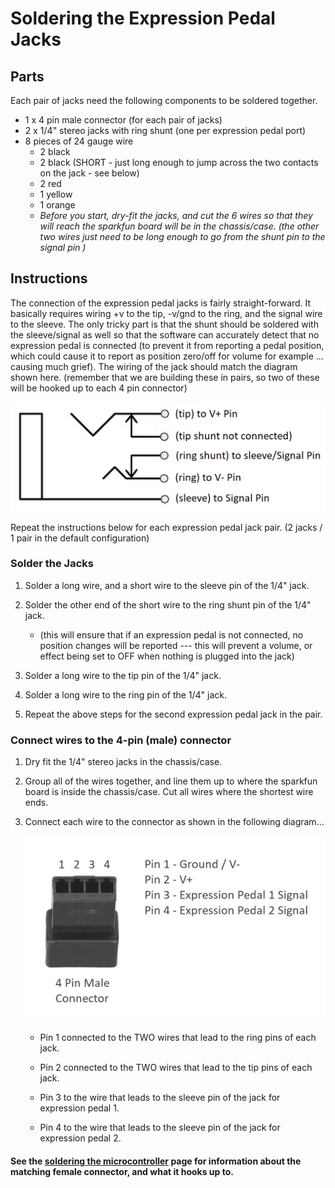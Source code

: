 # Soldering the Expression Pedal Jacks

## Parts

Each pair of jacks need the following components to be soldered together.

- 1 x 4 pin male connector (for each pair of jacks)
- 2 x 1/4" stereo jacks with ring shunt (one per expression pedal port)
- 8 pieces of 24 gauge wire
  - 2 black
  - 2 black (SHORT - just long enough to jump across the two contacts on the jack - see below)
  - 2 red
  - 1 yellow
  - 1 orange
  - _Before you start, dry-fit the jacks, and cut the 6 wires so that they will reach the sparkfun board will be in the chassis/case.  (the other two wires just need to be long enough to go from the shunt pin to the signal pin )_

## Instructions

The connection of the expression pedal jacks is fairly straight-forward.  It basically requires wiring +v to the tip, -v/gnd to the ring, and the signal wire to the sleeve.  The only tricky part is that the shunt should be soldered with the sleeve/signal as well so that the software can accurately detect that no expression pedal is connected (to prevent it from reporting a pedal position, which could cause it to report as position zero/off for volume for example ... causing much grief).  The wiring of the jack should match the diagram shown here.  (remember that we are building these in pairs, so two of these will be hooked up to each 4 pin connector)

![expression pedal jack wiring](expression-pedal-jack-wiring.png)

Repeat the instructions below for each expression pedal jack pair.  (2 jacks / 1 pair in the default configuration)

### Solder the Jacks

  1. Solder a long wire, and a short wire to the sleeve pin of the 1/4" jack.

  2. Solder the other end of the short wire to the ring shunt pin of the 1/4" jack.
     - (this will ensure that if an expression pedal is not connected, no position changes will be reported --- this will prevent a volume, or effect being set to OFF when nothing is plugged into the jack)

  3. Solder a long wire to the tip pin of the 1/4" jack.

  4. Solder a long wire to the ring pin of the 1/4" jack.

  5. Repeat the above steps for the second expression pedal jack in the pair.

### Connect wires to the 4-pin (male) connector

  1. Dry fit the 1/4" stereo jacks in the chassis/case.

  2. Group all of the wires together, and line them up to where the sparkfun board is inside the chassis/case.  Cut all wires where the shortest wire ends.

  3. Connect each wire to the connector as shown in the following diagram...

     ![expression pedal jack connector](expression-pedal-jack-pair-connector-pinout.png)

     - Pin 1 connected to the TWO wires that lead to the ring pins of each jack.

     - Pin 2 connected to the TWO wires that lead to the tip pins of each jack.

     - Pin 3 to the wire that leads to the sleeve pin of the jack for expression pedal 1.

     - Pin 4 to the wire that leads to the sleeve pin of the jack for expression pedal 2.

#### See the [soldering the microcontroller](howto-solder-microcontroller-board.md) page for information about the matching female connector, and what it hooks up to.

